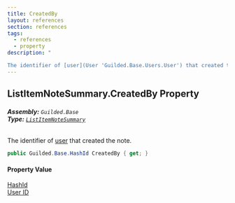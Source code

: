 ```yaml
---
title: CreatedBy
layout: references
section: references
tags:
  - references
  - property
description: "

The identifier of [user](User 'Guilded.Base.Users.User') that created the note."
---
```


## ListItemNoteSummary.CreatedBy Property
###### **Assembly:** `Guilded.Base`<br/>**Type:** [`ListItemNoteSummary`](ListItemNoteSummary 'Guilded.Base.Content.ListItemNoteSummary')

The identifier of [user](User 'Guilded.Base.Users.User') that created the note.

```csharp
public Guilded.Base.HashId CreatedBy { get; }
```

#### Property Value
[HashId](HashId 'Guilded.Base.HashId')  
[User ID](UserSummary.Id 'Guilded.Base.Users.UserSummary.Id')